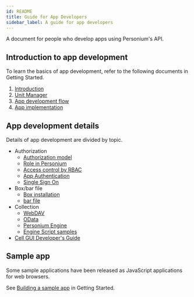```yaml
---
id: README
title: Guide for App Developers
sidebar_label: A guide for app developers
---
```


A document for people who develop apps using Personium's API.

## Introduction to app development

To learn the basics of app development, refer to the following documents in Getting Started.

1. [Introduction](../getting-stared/appdev-introduction.md)
2. [Unit Manager](../getting-stared/appdev-management-tool.md)
3. [App development flow](../getting-stared/appdev-process.md)
4. [App implementation](../getting-stared/appdev-impl.md)

## App development details

Details of app development are divided by topic.

- Authorization
  - [Authorization model](../user_guide/003_Auth.md)
  - [Role in Personium](./Roles.md)
  - [Access control by RBAC](../apiref/006_Access_Control.md)
  - [App Authentication](./app_authn.md)
  - [Single Sign On](./launch_from_homeapp.md)
- Box/bar file
  - [Box installation](../apiref/007_Box_install.md)
  - [bar file](../apiref/301_Bar_File.md)
- Collection
  - [WebDAV](../user_guide/007_WebDAV_model.md)
  - [OData](./using_odata.md)
  - [Personium Engine](./Personium-Engine.md)
  - [Engine Script samples](./671_Engine_Script_Samples.md)
- [Cell GUI Developer's Guide](../cell-gui-developer/README.md)

## Sample app

Some sample applications have been released as JavaScript applications for web browsers.

See [Building a sample app](../getting-started/setup-sample-apps.md) in Getting Started.

